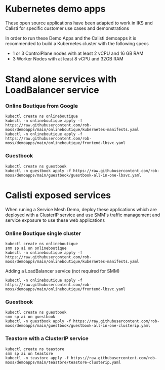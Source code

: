 # Kubernetes demo apps

These open source applications have been adapted to work in IKS and Calisti for specific customer use cases and demonstrations

In order to run these Demo Apps and the Calisti demoapps it is recommended to build a Kubernetes cluster with the following specs
* 1 or 3 ControlPlane nodes with at least 2 vCPU and 16 GB RAM
* 3 Worker Nodes with at least 8 vCPU and 32GB RAM


# Stand alone services with LoadBalancer service

### Online Boutique from Google
```
kubectl create ns onlineboutique
kubectl -n onlineboutique apply -f https://raw.githubusercontent.com/rob-moss/demoapps/main/onlineboutique/kubernetes-manifests.yaml
kubectl -n onlineboutique apply -f https://raw.githubusercontent.com/rob-moss/demoapps/main/onlineboutique/frontend-lbsvc.yaml
```


### Guestbook
```
kubectl create ns guestbook
kubectl -n guestbook apply -f https://raw.githubusercontent.com/rob-moss/demoapps/main/guestbook/guestbook-all-in-one-lbsvc.yaml
```


# Calisti exposed services

When runing a Service Mesh Demo, deploy these applications which are deployed with a ClusterIP service and use SMM's traffic management and service exposure to use these web applications


### Online Boutique single cluster
```
kubectl create ns onlineboutique
smm sp ai on onlineboutique
kubectl -n onlineboutique apply -f https://raw.githubusercontent.com/rob-moss/demoapps/main/onlineboutique/kubernetes-manifests.yaml
```

Adding a LoadBalancer service (not required for SMM)
```
kubectl -n onlineboutique apply -f https://raw.githubusercontent.com/rob-moss/demoapps/main/onlineboutique/frontend-lbsvc.yaml
```


### Guestbook
```
kubectl create ns guestbook
smm sp ai on guestbook
kubectl -n guestbook apply -f https://raw.githubusercontent.com/rob-moss/demoapps/main/guestbook/guestbook-all-in-one-clusterip.yaml
```

### Teastore with a ClusterIP service
```
kubectl create ns teastore
smm sp ai on teastore
kubectl -n teastore apply -f https://raw.githubusercontent.com/rob-moss/demoapps/main/teastore/teastore-clusterip.yaml
```




